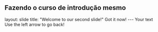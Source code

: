 Fazendo o curso de introdução mesmo
---
layout: slide
title: "Welcome to our second slide!"
 Got it now! ---
Your text
Use the left arrow to go back!

